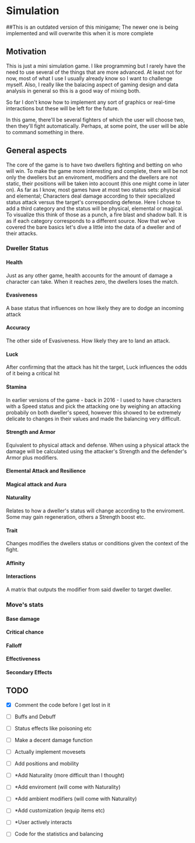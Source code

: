 # Simulation

##This is an outdated version of this minigame; The newer one is being implemented and will overwrite this when it is more complete

## Motivation
This is just a mini simulation game. I like programming but I rarely have the need to use several of the things that are more advanced. At least not for now, most of what I use I usually already know so I want to challenge myself. Also, I really like the balacing aspect of gaming design and data analysis in general so this is a good way of mixing both. 

So far I don't know how to implement any sort of graphics or real-time interactions but these will be left for the future.

In this game, there'll be several fighters of which the user will choose two, then they'll fight automatically. Perhaps, at some point, the user will be able to command something in there.

## General aspects

The core of the game is to have two dwellers fighting and betting on who will win. To make the game more interesting and complete, there will be not only the dwellers but an enviroment, modifiers and the dwellers are not static, their positions will be taken into account (this one might come in later on). As far as I know, most games have at most two status sets: physical and elemental; Characters deal damage according to their specialized status attack versus the target's corresponding defense. Here I chose to add a third category and the status will be physical, elemental or magical. To visualize this think of those as a punch, a fire blast and shadow ball. It is as if each category corresponds to a different source. Now that we've covered the bare basics let's dive a little into the data of a dweller and of their attacks.

### Dweller Status

#### Health 
Just as any other game, health accounts for the amount of damage a character can take. When it reaches zero, the dwellers loses the match.

#### Evasiveness
A base status that influences on how likely they are to dodge an incoming attack

#### Accuracy
The other side of Evasiveness. How likely they are to land an attack.

#### Luck
After confirming that the attack has hit the target, Luck influences the odds of it being a critical hit

#### Stamina
In earlier versions of the game - back in 2016 - I used to have characters with a Speed status and pick the attacking one by weighing an attacking probabily on both dweller's speed, however this showed to be extremely delicate to changes in their values and made the balancing very difficult.

#### Strength and Armor
Equivalent to physical attack and defense. When using a physical attack the damage will be calculated using the attacker's Strength and the defender's Armor plus modifiers.

#### Elemental Attack and Resilience
#### Magical attack and Aura
#### Naturality
Relates to how a dweller's status will change according to the enviroment. Some may gain regeneration, others a Strength boost etc.
#### Trait
Changes modifies the dwellers status or conditions given the context of the fight.
#### Affinity
#### Interactions
A matrix that outputs the modifier from said dweller to target dweller.

### Move's stats

#### Base damage
#### Critical chance
#### Falloff
#### Effectiveness
#### Secondary Effects



## TODO

- [x] Comment the code before I get lost in it 
- [ ] Buffs and Debuff
- [ ] Status effects like poisoning etc
- [ ] Make a decent damage function
- [ ] Actually implement movesets
- [ ] Add positions and mobility
- [ ] \*Add Naturality (more difficult than I thought)
- [ ] \*Add enviroment (will come with Naturality)
- [ ] \*Add ambient modifiers (will come with Naturality)
- [ ] \*Add customization (equip items etc)
- [ ] \*User actively interacts
- [ ] Code for the statistics and balancing
 

